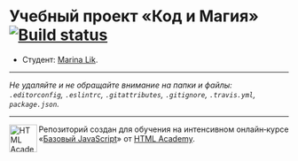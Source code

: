 # Учебный проект «Код и Магия» [![Build status][travis-image]][travis-url]

* Студент: [Marina Lik](https://up.htmlacademy.ru/javascript/12/user/372633).

---

_Не удаляйте и не обращайте внимание на папки и файлы:_<br>
_`.editorconfig`, `.eslintrc`, `.gitattributes`, `.gitignore`, `.travis.yml`, `package.json`._

---

<a href="https://htmlacademy.ru/intensive/javascript"><img align="left" width="50" height="50" title="HTML Academy" src="https://up.htmlacademy.ru/static/img/intensive/javascript/logo-for-github.svg"></a>

Репозиторий создан для обучения на интенсивном онлайн‑курсе «[Базовый JavaScript](https://htmlacademy.ru/intensive/javascript)» от [HTML Academy](https://htmlacademy.ru).

[travis-image]: https://travis-ci.org/htmlacademy-javascript/372633-code-and-magick.svg?branch=master
[travis-url]: https://travis-ci.org/htmlacademy-javascript/372633-code-and-magick

